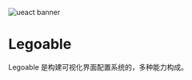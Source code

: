 ![ueact banner](https://user-images.githubusercontent.com/5803001/44896692-a51adc00-ad2b-11e8-9be9-ac495c77932e.png)

# Legoable

Legoable 是构建可视化界面配置系统的，多种能力构成。
